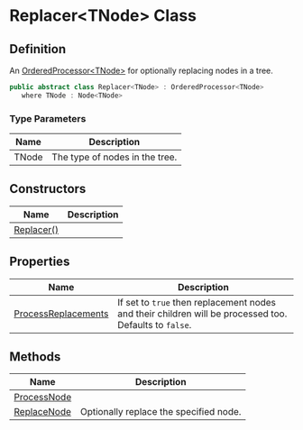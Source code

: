 # Replacer&lt;TNode&gt; Class
## Definition

An [OrderedProcessor&lt;TNode&gt;](MrKWatkins.Ast.Processing.OrderedProcessor-1.md) for optionally replacing nodes in a tree.

```c#
public abstract class Replacer<TNode> : OrderedProcessor<TNode>
   where TNode : Node<TNode>
```

### Type Parameters

| Name | Description |
| ---- | ----------- |
| TNode | The type of nodes in the tree. |

## Constructors

| Name | Description |
| ---- | ----------- |
| [Replacer()](MrKWatkins.Ast.Processing.Replacer-1.-ctor.md) |  |

## Properties

| Name | Description |
| ---- | ----------- |
| [ProcessReplacements](MrKWatkins.Ast.Processing.Replacer-1.ProcessReplacements.md) | If set to `true` then replacement nodes and their children will be processed too. Defaults to `false`. |

## Methods

| Name | Description |
| ---- | ----------- |
| [ProcessNode](MrKWatkins.Ast.Processing.Replacer-1.ProcessNode.md) |  |
| [ReplaceNode](MrKWatkins.Ast.Processing.Replacer-1.ReplaceNode.md) | Optionally replace the specified node. |

